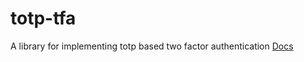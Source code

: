 # totp-tfa
A library for implementing totp based two factor authentication
[Docs](http://itsprakash87.github.io/docs/totp-tfa/index.html)
